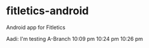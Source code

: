 # fitletics-android
Android app for Fitletics

Aadi: I'm testing A-Branch
10:09 pm
10:24 pm
10:26 pm